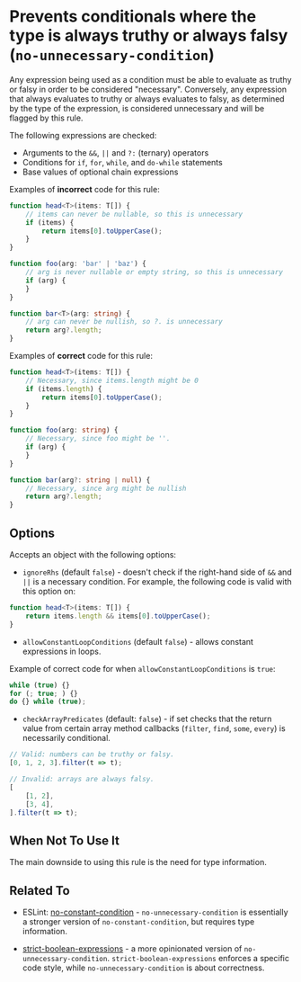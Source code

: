 # Prevents conditionals where the type is always truthy or always falsy (`no-unnecessary-condition`)

Any expression being used as a condition must be able to evaluate as truthy or falsy in order to be considered "necessary". Conversely, any expression that always evaluates to truthy or always evaluates to falsy, as determined by the type of the expression, is considered unnecessary and will be flagged by this rule.

The following expressions are checked:

-   Arguments to the `&&`, `||` and `?:` (ternary) operators
-   Conditions for `if`, `for`, `while`, and `do-while` statements
-   Base values of optional chain expressions

Examples of **incorrect** code for this rule:

```ts
function head<T>(items: T[]) {
    // items can never be nullable, so this is unnecessary
    if (items) {
        return items[0].toUpperCase();
    }
}

function foo(arg: 'bar' | 'baz') {
    // arg is never nullable or empty string, so this is unnecessary
    if (arg) {
    }
}

function bar<T>(arg: string) {
    // arg can never be nullish, so ?. is unnecessary
    return arg?.length;
}
```

Examples of **correct** code for this rule:

```ts
function head<T>(items: T[]) {
    // Necessary, since items.length might be 0
    if (items.length) {
        return items[0].toUpperCase();
    }
}

function foo(arg: string) {
    // Necessary, since foo might be ''.
    if (arg) {
    }
}

function bar(arg?: string | null) {
    // Necessary, since arg might be nullish
    return arg?.length;
}
```

## Options

Accepts an object with the following options:

-   `ignoreRhs` (default `false`) - doesn't check if the right-hand side of `&&` and `||` is a necessary condition. For example, the following code is valid with this option on:

```ts
function head<T>(items: T[]) {
    return items.length && items[0].toUpperCase();
}
```

-   `allowConstantLoopConditions` (default `false`) - allows constant expressions in loops.

Example of correct code for when `allowConstantLoopConditions` is `true`:

```ts
while (true) {}
for (; true; ) {}
do {} while (true);
```

-   `checkArrayPredicates` (default: `false`) - if set checks that the return value from certain array method callbacks (`filter`, `find`, `some`, `every`) is necessarily conditional.

```ts
// Valid: numbers can be truthy or falsy.
[0, 1, 2, 3].filter(t => t);

// Invalid: arrays are always falsy.
[
    [1, 2],
    [3, 4],
].filter(t => t);
```

## When Not To Use It

The main downside to using this rule is the need for type information.

## Related To

-   ESLint: [no-constant-condition](https://eslint.org/docs/rules/no-constant-condition) - `no-unnecessary-condition` is essentially a stronger version of `no-constant-condition`, but requires type information.

-   [strict-boolean-expressions](./strict-boolean-expressions.md) - a more opinionated version of `no-unnecessary-condition`. `strict-boolean-expressions` enforces a specific code style, while `no-unnecessary-condition` is about correctness.
